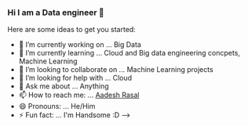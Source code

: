 ### Hi I am a Data engineer 👋

Here are some ideas to get you started:

- 🔭 I’m currently working on ... Big Data 
- 🌱 I’m currently learning ... Cloud and Big data engineering concpets, Machine Learning
- 👯 I’m looking to collaborate on ... Machine Learning projects 
- 🤔 I’m looking for help with ... Cloud
- 💬 Ask me about ... Anything
- 📫 How to reach me: ... [Aadesh Rasal](arasal885@gmail.com)
- 😄 Pronouns: ... He/Him
- ⚡ Fun fact: ... I'm Handsome :D 
-->

